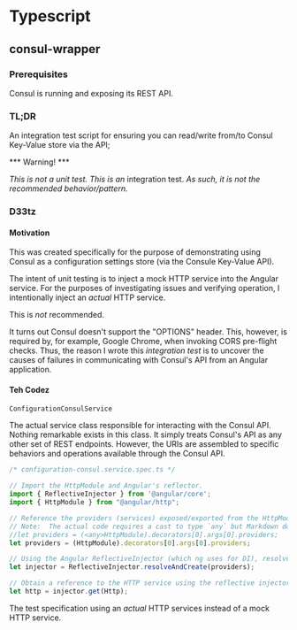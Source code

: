 # Typescript

## consul-wrapper

### Prerequisites

Consul is running and exposing its REST API.

### TL;DR

An integration test script for ensuring you can read/write from/to Consul Key-Value store via the API;

*** Warning! *** 

_This is not a unit test.  This is an_ integration test.  _As such, it is not the recommended behavior/pattern._

### D33tz

#### Motivation

This was created specifically for the purpose of demonstrating using Consul as a configuration settings store (via the Consule Key-Value API).  

The intent of unit testing is to inject a mock HTTP service into the Angular service.  For the purposes of investigating issues and verifying operation, I intentionally inject an _actual_ HTTP service.

This is _not_ recommended.

It turns out Consul doesn't support the "OPTIONS" header.  This, however, is required by, for example, Google Chrome, when invoking CORS pre-flight checks.  Thus, the reason I wrote this _integration test_ is to uncover the causes of failures in communicating with Consul's API from an Angular application.

#### Teh Codez
 
```javascript
ConfigurationConsulService
```
The actual service class responsible for interacting with the Consul API.  Nothing remarkable exists in this class.  It simply treats Consul's API as any other set of REST endpoints.  However, the URIs are assembled to specific behaviors and operations available through the Consul API.

```javascript
/* configuration-consul.service.spec.ts */

// Import the HttpModule and Angular's reflector.
import { ReflectiveInjector } from '@angular/core';
import { HttpModule } from "@angular/http";

// Reference the providers (services) exposed/exported from the HttpModule.
// Note:  The actual code requires a cast to type `any` but Markdown doesn't recognize the syntax.
//let providers = (<any>HttpModule).decorators[0].args[0].providers;
let providers = (HttpModule).decorators[0].args[0].providers;

// Using the Angular ReflectiveInjector (which ng uses for DI), resolve the HttpModule providers.
let injector = ReflectiveInjector.resolveAndCreate(providers);

// Obtain a reference to the HTTP service using the reflective injector.
let http = injector.get(Http);
```
The test specification using an _actual_ HTTP services instead of a mock HTTP service.